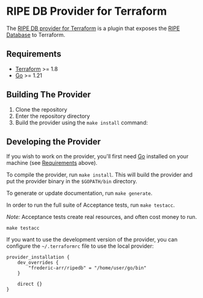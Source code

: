 # RIPE DB Provider for Terraform

The [RIPE DB provider for Terraform](https://registry.terraform.io/providers/frederic-arr/ripedb/latest) is a plugin that exposes the [RIPE Database](https://apps.db.ripe.net/) to Terraform.


## Requirements

- [Terraform](https://developer.hashicorp.com/terraform/downloads) >= 1.8
- [Go](https://golang.org/doc/install) >= 1.21

## Building The Provider

1. Clone the repository
1. Enter the repository directory
1. Build the provider using the `make install` command:

## Developing the Provider

If you wish to work on the provider, you'll first need [Go](http://www.golang.org) installed on your machine (see [Requirements](#requirements) above).

To compile the provider, run `make install`. This will build the provider and put the provider binary in the `$GOPATH/bin` directory.

To generate or update documentation, run `make generate`.

In order to run the full suite of Acceptance tests, run `make testacc`.

*Note:* Acceptance tests create real resources, and often cost money to run.

```shell
make testacc
```

If you want to use the development version of the provider, you can configure the `~/.terraformrc` file to use the local provider:

```hcl
provider_installation {
    dev_overrides {
        "frederic-arr/ripedb" = "/home/user/go/bin"
    }

    direct {}
}
```
